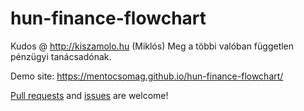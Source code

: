# hun-finance-flowchart

Kudos @ http://kiszamolo.hu (Miklós)
Meg a többi valóban független pénzügyi tanácsadónak.

Demo site:
https://mentocsomag.github.io/hun-finance-flowchart/

[Pull requests](https://github.com/mentocsomag/hun-finance-flowchart/pulls) and [issues](https://github.com/mentocsomag/hun-finance-flowchart/issues) are welcome!
